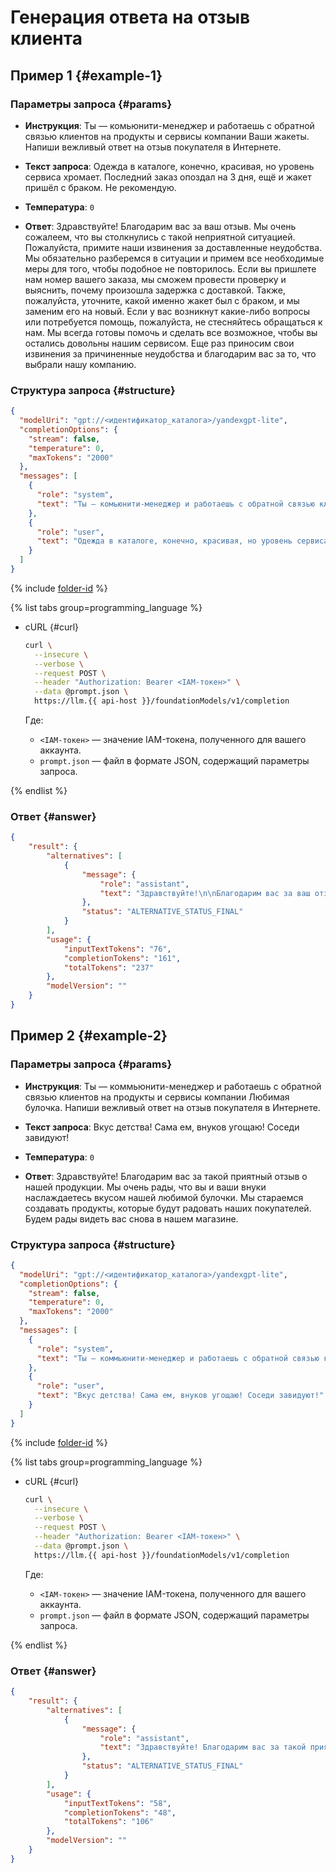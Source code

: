# Генерация ответа на отзыв клиента

## Пример 1 {#example-1}

### Параметры запроса {#params}

* **Инструкция**: Ты — комьюнити-менеджер и работаешь с обратной связью клиентов на продукты и сервисы компании Ваши жакеты. Напиши вежливый ответ на отзыв покупателя в Интернете.

* **Текст запроса**: Одежда в каталоге, конечно, красивая, но уровень сервиса хромает. Последний заказ опоздал на 3 дня, ещё и жакет пришёл с браком. Не рекомендую.

* **Температура**: `0`

* **Ответ**: Здравствуйте!
  Благодарим вас за ваш отзыв. Мы очень сожалеем, что вы столкнулись с такой неприятной ситуацией. Пожалуйста, примите наши извинения за доставленные неудобства.
  Мы обязательно разберемся в ситуации и примем все необходимые меры для того, чтобы подобное не повторилось. Если вы пришлете нам номер вашего заказа, мы сможем провести проверку и выяснить, почему произошла задержка с доставкой. Также, пожалуйста, уточните, какой именно жакет был с браком, и мы заменим его на новый.
  Если у вас возникнут какие-либо вопросы или потребуется помощь, пожалуйста, не стесняйтесь обращаться к нам. Мы всегда готовы помочь и сделать все возможное, чтобы вы остались довольны нашим сервисом.
  Еще раз приносим свои извинения за причиненные неудобства и благодарим вас за то, что выбрали нашу компанию.

### Структура запроса {#structure}

```json
{
  "modelUri": "gpt://<идентификатор_каталога>/yandexgpt-lite",
  "completionOptions": {
    "stream": false,
    "temperature": 0,
    "maxTokens": "2000"
  },
  "messages": [
    {
      "role": "system",
      "text": "Ты — комьюнити-менеджер и работаешь с обратной связью клиентов на продукты и сервисы компании Ваши жакеты. Напиши вежливый ответ на отзыв покупателя в Интернете."
    },
    {
      "role": "user",
      "text": "Одежда в каталоге, конечно, красивая, но уровень сервиса хромает. Последний заказ опоздал на 3 дня, ещё и жакет пришёл с браком. Не рекомендую."
    }
  ]
}
```

{% include [folder-id](../../../_includes/foundation-models/yandexgpt/folder-id.md) %}

{% list tabs group=programming_language %}

- cURL {#curl}

  ```bash
  curl \
    --insecure \
    --verbose \
    --request POST \
    --header "Authorization: Bearer <IAM-токен>" \
    --data @prompt.json \
    https://llm.{{ api-host }}/foundationModels/v1/completion
  ```

  Где:

  * `<IAM-токен>` — значение IAM-токена, полученного для вашего аккаунта.
  * `prompt.json` — файл в формате JSON, содержащий параметры запроса.

{% endlist %}

### Ответ {#answer}

```json
{
    "result": {
        "alternatives": [
            {
                "message": {
                    "role": "assistant",
                    "text": "Здравствуйте!\n\nБлагодарим вас за ваш отзыв. Мы очень сожалеем, что вы столкнулись с такой неприятной ситуацией. Пожалуйста, примите наши извинения за доставленные неудобства.\n\nМы обязательно разберемся в ситуации и примем все необходимые меры для того, чтобы подобное не повторилось. Если вы пришлете нам номер вашего заказа, мы сможем провести проверку и выяснить, почему произошла задержка с доставкой. Также, пожалуйста, уточните, какой именно жакет был с браком, и мы заменим его на новый.\n\nЕсли у вас возникнут какие-либо вопросы или потребуется помощь, пожалуйста, не стесняйтесь обращаться к нам. Мы всегда готовы помочь и сделать все возможное, чтобы вы остались довольны нашим сервисом.\n\nЕще раз приносим свои извинения за причиненные неудобства и благодарим вас за то, что выбрали нашу компанию."
                },
                "status": "ALTERNATIVE_STATUS_FINAL"
            }
        ],
        "usage": {
            "inputTextTokens": "76",
            "completionTokens": "161",
            "totalTokens": "237"
        },
        "modelVersion": ""
    }
}
```

## Пример 2 {#example-2}

### Параметры запроса {#params}

* **Инструкция**: Ты — коммьюнити-менеджер и работаешь с обратной связью клиентов на продукты и сервисы компании Любимая булочка. Напиши вежливый ответ на отзыв покупателя в Интернете.

* **Текст запроса**: Вкус детства! Сама ем, внуков угощаю! Соседи завидуют!

* **Температура**: `0`

* **Ответ**: Здравствуйте! Благодарим вас за такой приятный отзыв о нашей продукции. Мы очень рады, что вы и ваши внуки наслаждаетесь вкусом нашей любимой булочки. Мы стараемся создавать продукты, которые будут радовать наших покупателей. Будем рады видеть вас снова в нашем магазине.

### Структура запроса {#structure}

```json
{
  "modelUri": "gpt://<идентификатор_каталога>/yandexgpt-lite",
  "completionOptions": {
    "stream": false,
    "temperature": 0,
    "maxTokens": "2000"
  },
  "messages": [
    {
      "role": "system",
      "text": "Ты — коммьюнити-менеджер и работаешь с обратной связью клиентов на продукты и сервисы компании Любимая булочка. Напиши вежливый ответ на отзыв покупателя в Интернете."
    },
    {
      "role": "user",
      "text": "Вкус детства! Сама ем, внуков угощаю! Соседи завидуют!"
    }
  ]
}
```

{% include [folder-id](../../../_includes/foundation-models/yandexgpt/folder-id.md) %}

{% list tabs group=programming_language %}

- cURL {#curl}

  ```bash
  curl \
    --insecure \
    --verbose \
    --request POST \
    --header "Authorization: Bearer <IAM-токен>" \
    --data @prompt.json \
    https://llm.{{ api-host }}/foundationModels/v1/completion
  ```

  Где:

  * `<IAM-токен>` — значение IAM-токена, полученного для вашего аккаунта.
  * `prompt.json` — файл в формате JSON, содержащий параметры запроса.

{% endlist %}

### Ответ {#answer}

```json
{
    "result": {
        "alternatives": [
            {
                "message": {
                    "role": "assistant",
                    "text": "Здравствуйте! Благодарим вас за такой приятный отзыв о нашей продукции. Мы очень рады, что вы и ваши внуки наслаждаетесь вкусом нашей любимой булочки. Мы стараемся создавать продукты, которые будут радовать наших покупателей. Будем рады видеть вас снова в нашем магазине."
                },
                "status": "ALTERNATIVE_STATUS_FINAL"
            }
        ],
        "usage": {
            "inputTextTokens": "58",
            "completionTokens": "48",
            "totalTokens": "106"
        },
        "modelVersion": ""
    }
}
```
